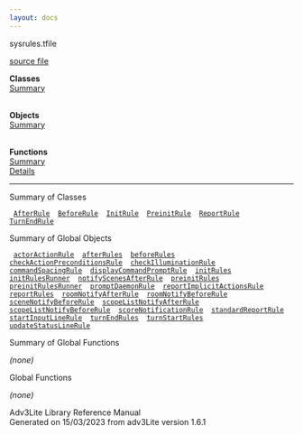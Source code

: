 ```yaml
---
layout: docs
---
```

<span class="title">sysrules.t</span><span class="type">file</span>

[source file](../source/sysrules.t.html)

**Classes**  
[Summary](#_ClassSummary_)  
 

**Objects**  
[Summary](#_ObjectSummary_)  
 

**Functions**  
[Summary](#_FunctionSummary_)  
[Details](#_Functions_)

<div class="fdesc">

----------------------------------------------------------------------------

</div>

<span id="_ClassSummary_"></span>

<div class="mjhd">

<span class="hdln">Summary of Classes</span>  

</div>

` `[`AfterRule`](../object/AfterRule.html)`  `[`BeforeRule`](../object/BeforeRule.html)`  `[`InitRule`](../object/InitRule.html)`  `[`PreinitRule`](../object/PreinitRule.html)`  `[`ReportRule`](../object/ReportRule.html)`  `[`TurnEndRule`](../object/TurnEndRule.html)`  `
<span id="_ObjectSummary_"></span>

<div class="mjhd">

<span class="hdln">Summary of Global Objects</span>  

</div>

` `[`actorActionRule`](../object/actorActionRule.html)`  `[`afterRules`](../object/afterRules.html)`  `[`beforeRules`](../object/beforeRules.html)`  `[`checkActionPreconditionsRule`](../object/checkActionPreconditionsRule.html)`  `[`checkIlluminationRule`](../object/checkIlluminationRule.html)`  `[`commandSpacingRule`](../object/commandSpacingRule.html)`  `[`displayCommandPromptRule`](../object/displayCommandPromptRule.html)`  `[`initRules`](../object/initRules.html)`  `[`initRulesRunner`](../object/initRulesRunner.html)`  `[`notifyScenesAfterRule`](../object/notifyScenesAfterRule.html)`  `[`preinitRules`](../object/preinitRules.html)`  `[`preinitRulesRunner`](../object/preinitRulesRunner.html)`  `[`promptDaemonRule`](../object/promptDaemonRule.html)`  `[`reportImplicitActionsRule`](../object/reportImplicitActionsRule.html)`  `[`reportRules`](../object/reportRules.html)`  `[`roomNotifyAfterRule`](../object/roomNotifyAfterRule.html)`  `[`roomNotifyBeforeRule`](../object/roomNotifyBeforeRule.html)`  `[`sceneNotifyBeforeRule`](../object/sceneNotifyBeforeRule.html)`  `[`scopeListNotifyAfterRule`](../object/scopeListNotifyAfterRule.html)`  `[`scopeListNotifyBeforeRule`](../object/scopeListNotifyBeforeRule.html)`  `[`scoreNotificationRule`](../object/scoreNotificationRule.html)`  `[`standardReportRule`](../object/standardReportRule.html)`  `[`startInputLineRule`](../object/startInputLineRule.html)`  `[`turnEndRules`](../object/turnEndRules.html)`  `[`turnStartRules`](../object/turnStartRules.html)`  `[`updateStatusLineRule`](../object/updateStatusLineRule.html)`  `
<span id="FunctionSummary_"></span>

<div class="mjhd">

<span class="hdln">Summary of Global Functions</span>  

</div>

*(none)* <span id="_Functions_"></span>

<div class="mjhd">

<span class="hdln">Global Functions</span>  

</div>

*(none)*

<div class="ftr">

Adv3Lite Library Reference Manual  
Generated on 15/03/2023 from adv3Lite version 1.6.1

</div>
